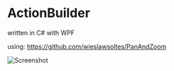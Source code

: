 # ActionBuilder

written in C# with WPF

using:
https://github.com/wieslawsoltes/PanAndZoom

![Screenshot](https://preview.ibb.co/g1rMxy/image.png)
